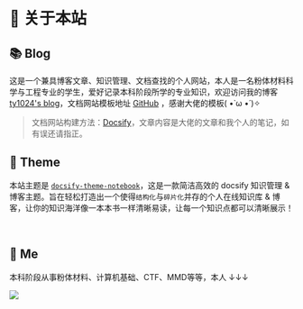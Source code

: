 # 🎉 关于本站

## 📚 Blog

这是一个兼具博客文章、知识管理、文档查找的个人网站，本人是一名粉体材料科学与工程专业的学生，爱好记录本科阶段所学的专业知识，欢迎访问我的博客 [ty1024's blog](https://ty1024.top)，文档网站模板地址 [GitHub](https://github.com/wugenqiang/NoteBook) ，感谢大佬的模板( •̀ ω •́ )✧
> 文档网站构建方法：[Docsify](Project/Docsify/)，文章内容是大佬的文章和我个人的笔记，如有误还请指正。

## 🎨 Theme

本站主题是 [`docsify-theme-notebook`](https://github.com/wugenqiang/NoteBook)，这是一款简洁高效的 docsify 知识管理 & 博客主题。旨在轻松打造出一个使得`结构化`与`碎片化`并存的个人在线知识库 & 博客，让你的知识海洋像一本本书一样清晰易读，让每一个知识点都可以清晰展示！ 

<img src="https://img.shields.io/github/stars/wugenqiang/NoteBook" data-origin="https://img.shields.io/github/stars/wugenqiang/NoteBook" alt=""> 
<img src="https://img.shields.io/github/forks/wugenqiang/NoteBook" data-origin="https://img.shields.io/github/forks/wugenqiang/NoteBook" alt="">



## 🐼 Me

本科阶段从事粉体材料、计算机基础、CTF、MMD等等，本人 ↓↓↓

![](https://ty1024.top/usr/uploads/2021/07/537287485.png)
